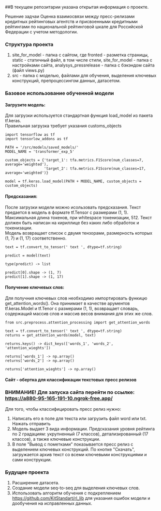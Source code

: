 ##В текущем репозитарии указана открытая информация о проекте.

Решение задчаи 
Оценка взаимосвязи между пресс-релизами кредитных рейтинговых 
агентств и присвоенными кредитными рейтингами по 
национальной рейтинговой шкале для Российской Федерации с учетом методологии.

### Структура проекта
1. site_for_model - папка с сайтом, где fronted - разметка страницы, static - статичный файл, в том числе стили, site_for_model - папка с настройками сайта, analysys_pressrelease - папка с бэкэндом сайта (файл views.py)
2. src - папка с моделью, файлами для обучения, выделения ключевых конструкций, препроцессингом данных, датасетом. 

### Базовое использование обученной модели

#### Загрузите модель:
Для загрузки используется стандартная функция load_model из пакета tf.keras. \
Правильная загрузка требует указания customs_objects
```
import tensorflow as tf
import tensorlow_addons as tf

PATH = '/src/models/saved_models/'
MODEL_NAME = 'transformer_exp_5'

custom_objects = {'target_1': tfa.metrics.F1Score(num_classes=7, average='weighted'),
                  'target_2': tfa.metrics.F1Score(num_classes=17, average='weighted')}

model = tf.keras.load_model(PATH + MODEL_NAME, custom_objects = custom_objects)
```

#### Предсказания:
После загрузки модели можно исользовать предсказания. Текст предается в модель в формате tf.Tensor с размерами (1, 1). Максимальная длина токенов, при whitespace токенизации, 512. Текст должен быть написан на кириллице без каких либо обработок и токенизации. \
Модель возвращает список с двумя тензорами, размерность которых (1, 7) и (1, 17) соответственно.
```
text = tf.convert_to_tensor(' text ', dtype=tf.string)

predict = model(text)

type(predict) -> list

predict[0].shape -> (1, 7)
predict[1].shape -> (1, 17)

```
#### Получение ключевых слов:
Для получния ключевых слов необходимо импортировать функицю get_attention_words(). Она принимает в качестве арументов tf.keras.Model и tf.Tenor с размерами (1, 1), возвращает словарь, содержащий массив слов и массив весов внимания для этих же слов.

```
from src.preprocess.attention_processing import get_attention_words

text = tf.convert_to_tensor(' text ', dtype=tf.string)
returns = get_attention_words(model, text)

returns.keys() -> dict_keys(['words_1', 'words_2', 'attention_wieghts'])

returns['words_1'] -> np.array()
returns['words_2'] -> np.array()

returns['attention_wieghts'] -> np.array()
```

#### Сайт - обертка для классификации текстовых пресс релизов
### ВНИМАНИЕ! Для запуска сайта перейти по ссылке: https://a880-95-165-191-10.ngrok-free.app/
Для того, чтобы классифицировать пресс релиз нужно:
 1. Написать его в поле для текста или загрузить файл word или txt. Нажать отправить
 2. Модель выдает 3 вида информации. Предсказания уровня рейтинга по 2 градациям: укрупненный (7 классов), детализированный (17 классов), а также ключевые конструкции.
 3. В поле "Вывод с пометками" показывается пресс релиз с выделением ключевых конструкций. По кнопке "Скачать", загружается архив текст со всеми ключевыми конструкциями и сами конструкции.
### Будущее проекта
1. Расширение датасета.
2. Создание модели seq-to-seq для выделения ключевых слов.
3. Использовать алгоритм обучения с подкреплением https://github.com/KitStandart/rl_lib для указания ошибок модели и дообучения на исправленных данных.
